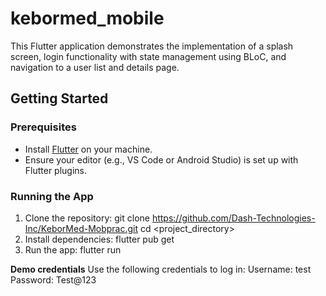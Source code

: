 # kebormed_mobile

This Flutter application demonstrates the implementation of a splash screen, login functionality with state management using BLoC, and navigation to a user list and details page.

## Getting Started

### Prerequisites
- Install [Flutter](https://flutter.dev/docs/get-started/install) on your machine.
- Ensure your editor (e.g., VS Code or Android Studio) is set up with Flutter plugins.

### Running the App
1. Clone the repository:
   git clone https://github.com/Dash-Technologies-Inc/KeborMed-Mobprac.git
   cd <project_directory>
2. Install dependencies:
   flutter pub get
3. Run the app:
   flutter run

**Demo credentials**
Use the following credentials to log in:
Username: test
Password: Test@123

